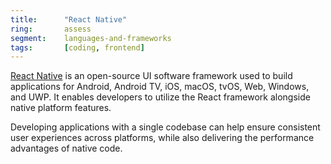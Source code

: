 ```yaml
---
title:      "React Native"
ring:       assess
segment:    languages-and-frameworks
tags:       [coding, frontend]
---
```


[React Native](https://reactnative.dev/) is an open-source UI software framework used to build applications for Android, Android TV, iOS, macOS, tvOS, Web, Windows, and UWP. It enables developers to utilize the React framework alongside native platform features.

Developing applications with a single codebase can help ensure consistent user experiences across platforms, while also delivering the performance advantages of native code.
